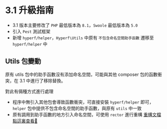 # 3.1 升級指南

- 3.1 版本主要修改了 `PHP` 最低版本為 `8.1`，`Swoole` 最低版本為 `5.0`
- 引入 `Pest` 測試框架
- 新增 `hyperf/helper`，`Hyperf\Utils` 中原有 `不包含命名空間助手函數` 遷移至 `hyperf/helper` 中

## Utils 包變動

原有 utils 包中的助手函數沒有添加命名空間，可能與其他 composer 包的函數衝突，在 3.1 中進行了移除替換。

對此有倆種方式進行處理

- 程序中無引入其他包會導致函數衝突，可直接安裝 `hyperf/helper` 即可，`helper` 包中提供不包含命名空間的助手函數，與原有 `utils` 中一致
- 原有調用到助手函數的地方引入命名空間，可使用 `rector` 進行重構 [重構文檔點這裏查看🔎](https://github.com/orgs/hyperf/discussions/5635)